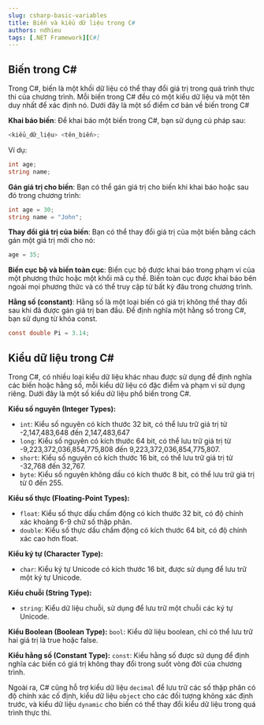 ```yaml
---
slug: csharp-basic-variables
title: Biến và kiểu dữ liệu trong C#
authors: ndhieu
tags: [.NET Framework][C#]
---
```


## Biến trong C#
Trong C#, biến là một khối dữ liệu có thể thay đổi giá trị trong quá trình thực thi của chương trình. Mỗi biến trong C# đều có một kiểu dữ liệu và một tên duy nhất để xác định nó. Dưới đây là một số điểm cơ bản về biến trong C#


<b>Khai báo biến</b>: Để khai báo một biến trong C#, bạn sử dụng cú pháp sau:
```cs
<kiểu_dữ_liệu> <tên_biến>;
```

Ví dụ:
```cs
int age;
string name;
```

<b>Gán giá trị cho biến</b>: Bạn có thể gán giá trị cho biến khi khai báo hoặc sau đó trong chương trình:

```cs
int age = 30;
string name = "John";
```


<b>Thay đổi giá trị của biến</b>: Bạn có thể thay đổi giá trị của một biến bằng cách gán một giá trị mới cho nó:

```cs
age = 35;
```

<b>Biến cục bộ và biến toàn cục</b>: Biến cục bộ được khai báo trong phạm vi của một phương thức hoặc một khối mã cụ thể. Biến toàn cục được khai báo bên ngoài mọi phương thức và có thể truy cập từ bất kỳ đâu trong chương trình.


<b>Hằng số (constant)</b>: Hằng số là một loại biến có giá trị không thể thay đổi sau khi đã được gán giá trị ban đầu. Để định nghĩa một hằng số trong C#, bạn sử dụng từ khóa const.
```cs
const double Pi = 3.14;
```

## Kiểu dữ liệu trong C#
Trong C#, có nhiều loại kiểu dữ liệu khác nhau được sử dụng để định nghĩa các biến hoặc hằng số, mỗi kiểu dữ liệu có đặc điểm và phạm vi sử dụng riêng. Dưới đây là một số kiểu dữ liệu phổ biến trong C#.


<b>Kiểu số nguyên (Integer Types):</b>
- `int`: Kiểu số nguyên có kích thước 32 bit, có thể lưu trữ giá trị từ -2,147,483,648 đến 2,147,483,647
- `long`: Kiểu số nguyên có kích thước 64 bit, có thể lưu trữ giá trị từ -9,223,372,036,854,775,808 đến 9,223,372,036,854,775,807.
- `short`: Kiểu số nguyên có kích thước 16 bit, có thể lưu trữ giá trị từ -32,768 đến 32,767.
- `byte`: Kiểu số nguyên không dấu có kích thước 8 bit, có thể lưu trữ giá trị từ 0 đến 255.


<b>Kiểu số thực (Floating-Point Types):</b>
- `float`: Kiểu số thực dấu chấm động có kích thước 32 bit, có độ chính xác khoảng 6-9 chữ số thập phân.
- `double`: Kiểu số thực dấu chấm động có kích thước 64 bit, có độ chính xác cao hơn float.


<b>Kiểu ký tự (Character Type):</b>
- `char`: Kiểu ký tự Unicode có kích thước 16 bit, được sử dụng để lưu trữ một ký tự Unicode.


<b>Kiểu chuỗi (String Type):</b>
- `string`: Kiểu dữ liệu chuỗi, sử dụng để lưu trữ một chuỗi các ký tự Unicode.


<b>Kiểu Boolean (Boolean Type):</b>
`bool`: Kiểu dữ liệu boolean, chỉ có thể lưu trữ hai giá trị là true hoặc false.


<b>Kiểu hằng số (Constant Type):</b>
`const`: Kiểu hằng số được sử dụng để định nghĩa các biến có giá trị không thay đổi trong suốt vòng đời của chương trình.


Ngoài ra, C# cũng hỗ trợ kiểu dữ liệu `decimal` để lưu trữ các số thập phân có độ chính xác cố định, kiểu dữ liệu `object` cho các đối tượng không xác định trước, và kiểu dữ liệu `dynamic` cho biến có thể thay đổi kiểu dữ liệu trong quá trình thực thi.



